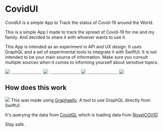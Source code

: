 # CovidUI

CovidUI is a simple App to Track the status of Covid-19 around the World.

This is a simple App I made to track the spread of Covid-19 for me and my family. And decided to share it with whoever wants to use it.

This App is intended as an experiment in API and UX design. It uses GraphQL and a set of experimental tools to integrate it with SwiftUI. It is not intended to be your main source of information. Make sure you consult multiple sources when it comes to informing yourself about sensitive topics.


![](Screen1.png)
.........................
![](Screen2.png)
.........................
![](Screen3.png)
.........................
![](Screen4.png)

## How does this work

![](https://github.com/nerdsupremacist/Graphaello/raw/master/logo.png)
This was made using [Graphaello](https://github.com/nerdsupremacist/Graphaello). A tool to use GraphQL directly from SwiftUI.

It's querying the data from [CovidQL](https://github.com/nerdsupremacist/CovidQL) which is loading data from [NovelCOVID](https://github.com/novelcovid/api)

Stay safe .


